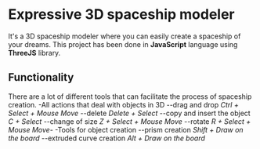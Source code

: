 # Expressive 3D spaceship modeler 
It's a 3D spaceship modeler where you can easily create a spaceship of your dreams. 
This project has been done in **JavaScript** language using **ThreeJS** library. 

## Functionality
There are a lot of different tools that can facilitate the process of spaceship creation.
-All actions that deal with objects in 3D
--drag and drop *Ctrl + Select + Mouse Move*
--delete *Delete + Select*
--copy and insert the object *C + Select*
--change of size *Z + Select + Mouse Move*
--rotate *R + Select + Mouse Move*-
-Tools for object creation
--prism creation *Shift + Draw on the board*
--extruded curve creation *Alt + Draw on the board*
